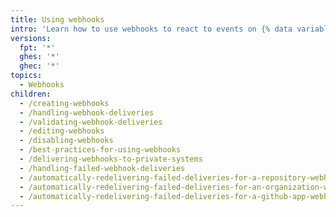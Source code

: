 ```yaml
---
title: Using webhooks
intro: 'Learn how to use webhooks to react to events on {% data variables.product.company_short %}.'
versions:
  fpt: '*'
  ghes: '*'
  ghec: '*'
topics:
  - Webhooks
children:
  - /creating-webhooks
  - /handling-webhook-deliveries
  - /validating-webhook-deliveries
  - /editing-webhooks
  - /disabling-webhooks
  - /best-practices-for-using-webhooks
  - /delivering-webhooks-to-private-systems
  - /handling-failed-webhook-deliveries
  - /automatically-redelivering-failed-deliveries-for-a-repository-webhook
  - /automatically-redelivering-failed-deliveries-for-an-organization-webhook
  - /automatically-redelivering-failed-deliveries-for-a-github-app-webhook
---
```

